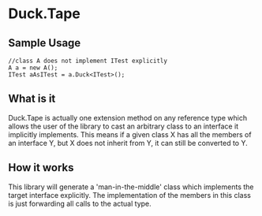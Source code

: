 Duck.Tape
=
Sample Usage
-
    //class A does not implement ITest explicitly
    A a = new A();
    ITest aAsITest = a.Duck<ITest>();

What is it
-
Duck.Tape is actually one extension method on any reference type which allows the user of the library to cast an arbitrary class to an interface it implicitly implements. This means if a given class X has all the members of an interface Y, but X does not inherit from Y, it can still be converted to Y.

How it works
-
This library will generate a 'man-in-the-middle' class which implements the target interface explicitly. The implementation of the members in this class is just forwarding all calls to the actual type.